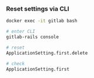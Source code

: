 ### Reset settings via CLI

```bash
docker exec -it gitlab bash

# enter CLI
gitlab-rails console

# reset
ApplicationSetting.first.delete

# check
ApplicationSetting.first
```